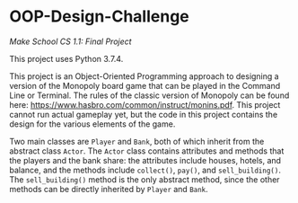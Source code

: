 # OOP-Design-Challenge
<i>Make School CS 1.1: Final Project</i>

This project uses Python 3.7.4.

This project is an Object-Oriented Programming approach to designing a version of the Monopoly board game that can be played in the Command Line or Terminal. The rules of the classic version of Monopoly can be found here: https://www.hasbro.com/common/instruct/monins.pdf. This project cannot run actual gameplay yet, but the code in this project contains the design for the various elements of the game. 

Two main classes are `Player` and `Bank`, both of which inherit from the abstract class `Actor`. The `Actor` class contains attributes and methods that the players and the bank share: the attributes include houses, hotels, and balance, and the methods include `collect()`, `pay()`, and `sell_building()`. The `sell_building()` method is the only abstract method, since the other methods can be directly inherited by `Player` and `Bank`.


